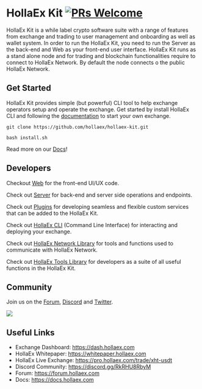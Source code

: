 # HollaEx Kit [![PRs Welcome](https://img.shields.io/badge/PRs-welcome-green.svg)](https://github.com/facebook/create-react-app/pulls)
HollaEx Kit is a while label crypto software suite with a range of features from exchange and trading to user management and onboarding as well as wallet system. In order to run the HollaEx Kit, you need to run the Server as the back-end and Web as your front-end user interface. HollaEx Kit runs as a stand alone node and for trading and blockchain functionalities require to connect to HollaEx Network. By default the node connects o the public HollaEx Network.

## Get Started

HollaEx Kit provides simple (but powerful) CLI tool to help exchange operators setup and operate the exchange. Get started by install HollaEx CLI and following the [documentation](https://docs.hollaex.com) to start your own exchange.

```
git clone https://github.com/hollaex/hollaex-kit.git

bash install.sh
```
Read more on our [Docs](https://docs.hollaex.com)!

## Developers

Checkout [Web](https://github.com/hollaex/hollaex-kit/tree/master/web) for the front-end UI/UX code.

Check out [Server](https://github.com/hollaex/hollaex-kit/tree/master/server) for back-end and server side operations and endpoints.

Check out [Plugins](https://github.com/hollaex/hollaex-kit/tree/2.0-develop/server#plugins) for developing seamless and flexible custom services that can be added to the HollaEx Kit.

Check out [HollaEx CLI](https://github.com/hollaex/hollaex-cli) (Command Line Interface) for interacting and deploying your exchange.

Check out [HollaEx Network Library](https://github.com/hollaex/hollaex-kit/tree/master/server/utils/hollaex-network-lib) for tools and functions used to communicate with HollaEx Network.

Check out [HollaEx Tools Library](https://github.com/hollaex/hollaex-kit/tree/master/server/utils/hollaex-tools-lib) for developers as a suite of all useful functions in the HollaEx Kit.

## Community
Join us on the [Forum](https://forum.hollaex.com), [Discord](https://discord.gg/RkRHU8RbyM) and [Twitter](http://www.twitter.com/hollaex).


<a href="https://github.com/hollaex/hollaex-kit/graphs/contributors">
  <img src="https://contributors-img.web.app/image?repo=hollaex/hollaex-kit" />
</a>


## Useful Links

- Exchange Dashboard: https://dash.hollaex.com
- HollaEx Whitepaper: https://whitepaper.hollaex.com
- HollaEx Live Exchange: https://pro.hollaex.com/trade/xht-usdt
- Discord Community: https://discord.gg/RkRHU8RbyM
- Forum: https://forum.hollaex.com
- Docs: https://docs.hollaex.com
